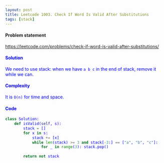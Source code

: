 ```yaml
---
layout: post
title: Leetcode 1003. Check If Word Is Valid After Substitutions
tags: [stack]
---
```


#### Problem statement

<a href="https://leetcode.com/problems/check-if-word-is-valid-after-substitutions/"> <font color = blue>https://leetcode.com/problems/check-if-word-is-valid-after-substitutions/

#### Solution
We need to use stack: when we have `a b c` in the end of stack, remove it while we can.

#### Complexity
It is `O(n)` for time and space.

#### Code
```python
class Solution:
    def isValid(self, s):
        stack = []
        for x in s:  
            stack += [x]
            while len(stack) >= 3 and stack[-3:] == ["a", "b", "c"]:
                for _ in range(3): stack.pop()
            
        return not stack
```

